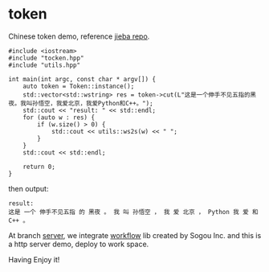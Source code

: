 # token

Chinese token demo, reference [jieba repo](https://github.com/fxsjy/jieba).

```
#include <iostream>
#include "tocken.hpp"
#include "utils.hpp"

int main(int argc, const char * argv[]) {
    auto token = Token::instance();
    std::vector<std::wstring> res = token->cut(L"这是一个伸手不见五指的黑夜。我叫孙悟空，我爱北京，我爱Python和C++。");
    std::cout << "result: " << std::endl;
    for (auto w : res) {
        if (w.size() > 0) {
            std::cout << utils::ws2s(w) << " ";
        }
    }
    std::cout << std::endl;
        
    return 0;
}
```

then output:

```
result: 
这是 一个 伸手不见五指 的 黑夜 。 我 叫 孙悟空 ， 我 爱 北京 ， Python 我 爱 和 C++ 。 
```

At branch [server](https://github.com/AirChen/token/tree/server), we integrate [workflow](https://github.com/sogou/workflow) lib created by Sogou Inc. 
and this is a http server demo, deploy to work space.

Having Enjoy it!
